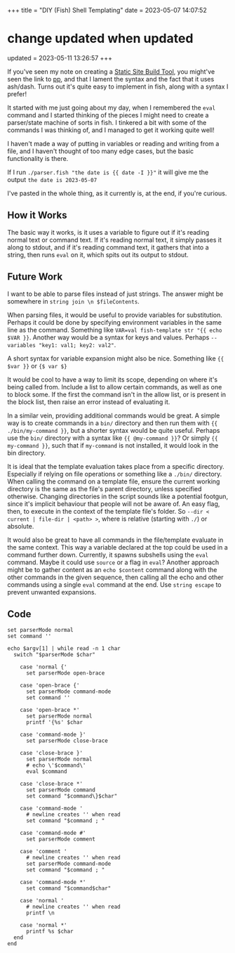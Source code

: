 +++
title = "DIY (Fish) Shell Templating"
date = 2023-05-07 14:07:52
  # change updated when updated
updated = 2023-05-11 13:26:57
+++

If you've seen my note on creating a
[Static Site Build Tool](@/static-site-build-tool.md),
you might've seen the link to [pp](https://adi.onl/pp.html),
and that I lament the syntax and the fact that it uses ash/dash.
Turns out it's quite easy to implement in fish,
along with a syntax I prefer!

It started with me just going about my day,
when I remembered the `eval` command
and I started thinking of the pieces I might need
to create a parser/state machine of sorts in fish.
I tinkered a bit with some of the commands
I was thinking of,
and I managed to get it working quite well!

I haven't made a way of putting in variables
or reading and writing from a file,
and I haven't thought of too many edge cases,
but the basic functionality is there.

If I run `./parser.fish "the date is {{ date -I }}"`
it will give me the output `the date is 2023-05-07`

I've pasted in the whole thing,
as it currently is,
at the end,
if you're curious.

## How it Works

The basic way it works,
is it uses a variable to figure out
if it's reading normal text or command text.
If it's reading normal text,
it simply passes it along to stdout,
and if it's reading command text,
it gathers that into a string,
then runs `eval` on it,
which spits out its output to stdout.

## Future Work

I want to be able to parse files
instead of just strings.
The answer might be somewhere in `string join \n $fileContents`.

When parsing files,
it would be useful to provide variables for substitution.
Perhaps it could be done by specifying environment variables
in the same line as the command.
Something like `VAR=val fish-template str "{{ echo $VAR }}`.
Another way would be a syntax for keys and values.
Perhaps `--variables "key1: val1; key2: val2"`.

A short syntax for variable expansion might also be nice.
Something like `{{ $var }}` or `{$ var $}`

It would be cool to have a way to limit its scope,
depending on where it's being called from.
Include a list to allow certain commands,
as well as one to block some.
If the first the command isn't in the allow list,
or is present in the block list,
then raise an error instead of evaluating it.

In a similar vein, providing additional commands would be great.
A simple way is to create commands in a `bin/` directory
and then run them with `{{ ./bin/my-command }}`,
but a shorter syntax would be quite useful.
Perhaps use the `bin/` directory
with a syntax like `{{ @my-command }}`?
Or simply `{{ my-command }}`,
such that if `my-command` is not installed,
it would look in the bin directory.

It is ideal that the template evaluation
takes place from a specific directory.
Especially if relying on file operations
or something like a `./bin/` directory.
When calling the command on a template file,
ensure the current working directory
is the same as the file's parent directory,
unless specified otherwise.
Changing directories in the script
sounds like a potential footgun,
since it's implicit behaviour that people will not be aware of.
An easy flag, then,
to execute in the context of the template file's folder.
So `--dir < current | file-dir | <path> >`,
where <path> is relative (starting with `./`) or absolute.

It would also be great to have all commands in the file/template
evaluate in the same context.
This way a variable declared at the top
could be used in a command further down.
Currently, it spawns subshells using the `eval` command.
Maybe it could use `source` or a flag in `eval`?
Another approach might be to gather content
as an `echo $content` command
along with the other commands in the given sequence,
then calling all the echo and other commands
using a single `eval` command at the end.
Use `string escape` to prevent unwanted expansions.

## Code

```fish
set parserMode normal
set command ''

echo $argv[1] | while read -n 1 char
  switch "$parserMode $char"

    case 'normal {'
      set parserMode open-brace

    case 'open-brace {'
      set parserMode command-mode
      set command ''

    case 'open-brace *'
      set parserMode normal
      printf '{%s' $char

    case 'command-mode }'
      set parserMode close-brace

    case 'close-brace }'
      set parserMode normal
      # echo \'$command\'
      eval $command

    case 'close-brace *'
      set parserMode command
      set command "$command\}$char"

    case 'command-mode '
      # newline creates '' when read
      set command "$command ; "

    case 'command-mode #'
      set parserMode comment

    case 'comment '
      # newline creates '' when read
      set parserMode command-mode
      set command "$command ; "

    case 'command-mode *'
      set command "$command$char"

    case 'normal '
      # newline creates '' when read
      printf \n

    case 'normal *'
      printf %s $char
  end
end
```
